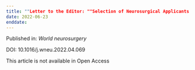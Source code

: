 ```yaml
---
title: ""Letter to the Editor: ""Selection of Neurosurgical Applicants in High-Income Developing Countries: A Pilot Study from the Gulf Cooperation Council Countries"".""
date: 2022-06-23
enddate:
---
```


Published in: *World neurosurgery*

DOI: 10.1016/j.wneu.2022.04.069

This article is not available in Open Access


